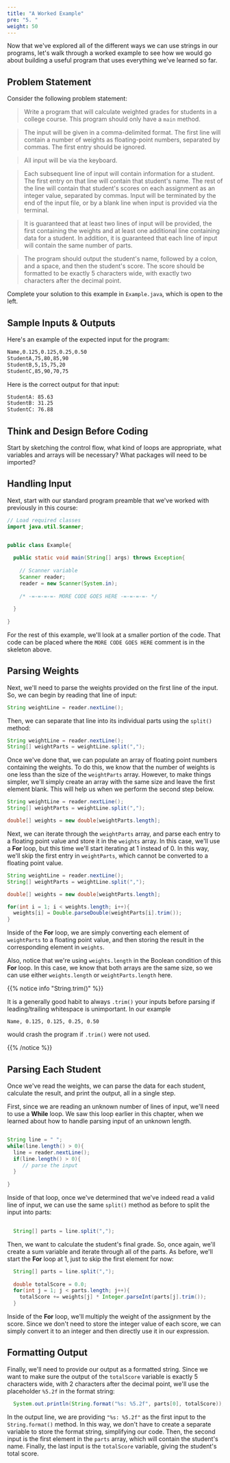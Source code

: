 ```yaml
---
title: "A Worked Example"
pre: "5. "
weight: 50
---
```


<!-- {{% youtube OFE9NpUkJXo %}}-->

<!-- [Video Materials]({{<relref "./video">}}) -->

<!-- TODO Update Video -->

Now that we've explored all of the different ways we can use strings in our programs, let's walk through a worked example to see how we would go about building a useful program that uses everything we've learned so far. 

## Problem Statement

Consider the following problem statement:

> Write a program that will calculate weighted grades for students in a college course. This program should only have a `main` method.  

> The input will be given in a comma-delimited format. The first line will contain a number of weights as floating-point numbers, separated by commas. The first entry should be ignored.

> All input will be via the keyboard.

> Each subsequent line of input will contain information for a student. The first entry on that line will contain that student's name. The rest of the line will contain that student's scores on each assignment as an integer value, separated by commas. Input will be terminated by the end of the input file, or by a blank line when input is provided via the terminal. 

> It is guaranteed that at least two lines of input will be provided, the first containing the weights and at least one additional line containing data for a student. In addition, it is guaranteed that each line of input will contain the same number of parts. 

> The program should output the student's name, followed by a colon, and a space, and then the student's score. The score should be formatted to be exactly 5 characters wide, with exactly two characters after the decimal point. 

Complete your solution to this example in `Example.java`, which is open to the left. 

## Sample Inputs & Outputs

Here's an example of the expected input for the program:

```tex
Name,0.125,0.125,0.25,0.50
StudentA,75,80,85,90
StudentB,5,15,75,20
StudentC,85,90,70,75
```

Here is the correct output for that input:

```tex
StudentA: 85.63
StudentB: 31.25
StudentC: 76.88
```
##  Think and Design Before Coding

Start by sketching the control flow, what kind of loops are appropriate, what variables and arrays will be necessary?   What packages will need to be imported?

## Handling Input

Next, start with our standard program preamble that we've worked with previously in this course:

```java
// Load required classes
import java.util.Scanner;


public class Example{
  
  public static void main(String[] args) throws Exception{
    
    // Scanner variable
    Scanner reader;
    reader = new Scanner(System.in);
   
    /* -=-=-=-=- MORE CODE GOES HERE -=-=-=-=- */
    
  }
  
}
```

For the rest of this example, we'll look at a smaller portion of the code. That code can be placed where the `MORE CODE GOES HERE` comment is in the skeleton above. 

## Parsing Weights

Next, we'll need to parse the weights provided on the first line of the input. So, we can begin by reading that line of input:

```java
String weightLine = reader.nextLine();
```

Then, we can separate that line into its individual parts using the `split()` method:

```java
String weightLine = reader.nextLine();
String[] weightParts = weightLine.split(",");
```

Once we've done that, we can populate an array of floating point numbers containing the weights. To do this, we know that the number of weights is one less than the size of the `weightParts` array. However, to make things simpler, we'll simply create an array with the same size and leave the first element blank. This will help us when we perform the second step below.

```java
String weightLine = reader.nextLine();
String[] weightParts = weightLine.split(",");

double[] weights = new double[weightParts.length];
```

Next, we can iterate through the `weightParts` array, and parse each entry to a floating point value and store it in the `weights` array. In this case, we'll use a **For** loop, but this time we'll start iterating at 1 instead of 0. In this way, we'll skip the first entry in `weightParts`, which cannot be converted to a floating point value.

```java
String weightLine = reader.nextLine();
String[] weightParts = weightLine.split(",");

double[] weights = new double[weightParts.length];

for(int i = 1; i < weights.length; i++){
  weights[i] = Double.parseDouble(weightParts[i].trim());
}
```

Inside of the **For** loop, we are simply converting each element of `weightParts` to a floating point value, and then storing the result in the corresponding element in `weights`.

Also, notice that we're using `weights.length` in the Boolean condition of this **For** loop. In this case, we know that both arrays are the same size, so we can use either `weights.length` or `weightParts.length` here. 

{{% notice info "String.trim()" %}}

It is a generally good habit to always `.trim()` your inputs before parsing if leading/trailing whitespace is unimportant.  In our example

```
Name, 0.125, 0.125, 0.25, 0.50
```
would crash the program if `.trim()` were not used.  

{{% /notice %}}

## Parsing Each Student

Once we've read the weights, we can parse the data for each student, calculate the result, and print the output, all in a single step. 

First, since we are reading an unknown number of lines of input, we'll need to use a **While** loop. We saw this loop earlier in this chapter, when we learned about how to handle parsing input of an unknown length. 

```java

String line = " ";
while(line.length() > 0){
  line = reader.nextLine();
  if(line.length() > 0){
     // parse the input
  }
  
}
```

Inside of that loop, once we've determined that we've indeed read a valid line of input, we can use the same `split()` method as before to split the input into parts:

```java
  
  String[] parts = line.split(",");


```

Then, we want to calculate the student's final grade. So, once again, we'll create a sum variable and iterate through all of the parts. As before, we'll start the **For** loop at 1, just to skip the first element for now:

```java
  String[] parts = line.split(",");
  
  double totalScore = 0.0;
  for(int j = 1; j < parts.length; j++){
    totalScore += weights[j] * Integer.parseInt(parts[j].trim());
  }

```

Inside of the **For** loop, we'll multiply the weight of the assignment by the score. Since we don't need to store the integer value of each score, we can simply convert it to an integer and then directly use it in our expression. 

## Formatting Output

Finally, we'll need to provide our output as a formatted string. Since we want to make sure the output of the `totalScore` variable is exactly 5 characters wide, with 2 characters after the decimal point, we'll use the placeholder `%5.2f` in the format string:

```java
  System.out.println(String.format("%s: %5.2f", parts[0], totalScore));

```

In the output line, we are providing `"%s: %5.2f"` as the first input to the `String.format()` method. In this way, we don't have to create a separate variable to store the format string, simplifying our code. Then, the second input is the first element in the `parts` array, which will contain the student's name. Finally, the last input is the `totalScore` variable, giving the student's total score. 

